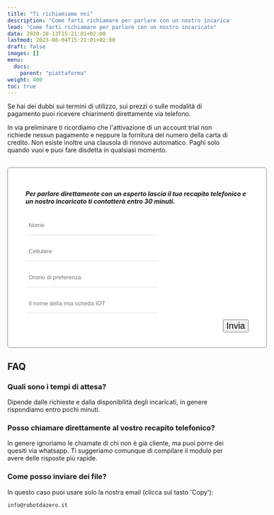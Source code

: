 ```yaml
---
title: "Ti richiamiamo noi"
description: "Come farti richiamare per parlare con un nostro incaricato"
lead: "Come farti richiamare per parlare con un nostro incaricato"
date: 2020-10-13T15:21:01+02:00
lastmod: 2023-08-04T15:21:01+02:00
draft: false
images: []
menu:
  docs:
    parent: "piattaforma"
weight: 400
toc: true
---
```




<style>

.bz-form {width: 684px; margin: 200px auto 0; }

.bz-container {
  width: 100%;
  background-color: #fff;
  padding: 30px 40px 20px;
  border-radius: 5px;
  border: 1px solid gray;
}

.bz-btmmargin {
  margin-bottom: 14px !important;
}

.bz-topmargin {
  margin-top: 6px !important;
}

.bz-left {float: left; width: 49%; padding-right: 2%; min-width: 300px;}
.bz-right {float: left; width: 49%; min-width: 300px;}
.bz-clear {clear: both;}

input[type='text'], input[type='email'] {
  box-sizing: border-box;
  -webkit-box-sizing: border-box;
  -moz-box-sizing: border-box;
  outline: 0;
  display: block;
  width: 100%;
  padding: 7px;
  border: 0;
  border-bottom: 1px solid #ddd;
  background: transparent;
  margin-bottom: 10px;
  height: 45px;
}

input[type='submit'] {
  float: right;
  font-size: 20px;
}

@media only screen and (max-width: 600px) {
  .bz-container {padding: 10px;}
  .bz-form {width: 100%;}
  .bz-left, .bz-right { width: 100%; padding: 0 10px;}
  input[type='submit'] {margin-left: 10px;}
}

</style>



Se hai dei dubbi sui termini di utilizzo, sui prezzi o sulle modalità di pagamento puoi ricevere chiarimenti direttamente via telefono.

In via preliminare ti ricordiamo che l'attivazione di un account trial non richiede nessun pagamento e neppure la fornitura del numero della carta di credito. Non esiste inoltre una clausola di rinnovo automatico. Paghi solo quando vuoi e puoi fare disdetta in qualsiasi momento.

<br>

<div class="bz-container">

  <form action="https://formspree.io/f/xqkveyej" method="POST">
    <h5> Per parlare direttamente con un esperto lascia il tuo recapito telefonico e un nostro incaricato ti contatterà entro 30 minuti.</h5>
    <div class="bz-left">
      <input type="hidden" name="_language" value="it"/>
      <input class="bz-btmmargin" type="text" id="nome"     name="nome"     placeholder="Nome"                   required/>
      <input class="bz-btmmargin" type="text" id="telefono" name="telefono" placeholder="Cellulare"              required/>
      <input class="bz-btmmargin" type="text" id="orario"   name="orario"   placeholder="Orario di preferenza" required/>
      <input class="bz-btmmargin" type="text" id="orario"   name="scheda2"  placeholder="Il nome della mia scheda IOT" required/>
    </div>
    <div class="bz-clear"></div>
    <input class="btn btn-primary btn-lg px-4 mb-2" type="submit" value="Invia">
    <div class="bz-clear"></div>
  </form>

</div>

## FAQ
### Quali sono i tempi di attesa? 

Dipende dalle richieste e dalla disponibilità degli incaricati, in genere rispondiamo entro pochi minuti.

### Posso chiamare direttamente al vostro recapito telefonico?

In genere ignoriamo le chiamate di chi non è già cliente, ma puoi porre dei quesiti via whatsapp. Ti suggeriamo comunque di compilare il modulo per avere delle risposte più rapide. 

### Come posso inviare dei file?

In questo caso puoi usare solo la nostra email (clicca sul tasto 'Copy'):
```bash
info@robotdazero.it
```
